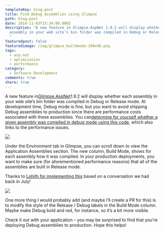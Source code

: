```yaml
---
templateKey: blog-post
title: Find Debug Assemblies using Glimpse
path: blog-post
date: 2014-11-03T15:34:00.000Z
description: "A new feature in Glimpse.AspNet 1.9.2 will display whether each
  assembly in your web site’s bin folder was compiled in Debug or Release mode.
  "
featuredpost: false
featuredimage: /img/glimpse_buildmode-300x96.png
tags:
  - asp.net
  - optimization
  - performance
category:
  - Software Development
comments: true
share: true
---
```

A new feature in[Glimpse.AspNet](http://www.nuget.org/packages/Glimpse.AspNet/)1.9.2 will display whether each assembly in your web site’s bin folder was compiled in Debug or Release mode. At development time, Debug mode is fine, but you want to avoid shipping Debug assemblies to production since there are performance costs associated with these assemblies. You can[determine for yourself whether a given assembly was compiled in debug mode using this code](http://ardalis.com/determine-whether-an-assembly-was-compiled-in-debug-mode), which also links to the performance issues.

![](/img/glimpse_buildmode-300x96.png)

Under the Environment tab in Glimpse, you can scroll down to view the Application Assemblies section. The new column, Build Mode, shows for each assembly how it was compiled. In your production deployments, you want to make sure (for aforementioned performance reasons) that all of the assemblies are built in Release mode.

Thanks to [Lohith for implementing this](https://github.com/Glimpse/Glimpse/commits/master) based on a conversation we had back in July!

![](/img/glimpse_commits-300x169.png)

One more thing I would probably add (and maybe I’ll create a PR for this) is to modify the style of the Release / Debug labels in the Build Mode column. Maybe make Debug bold and red, for instance, so it’s a bit more visible.

Check it out with your application – you may be surprised to find that you’re deploying Debug assemblies to production. Hope this helps!